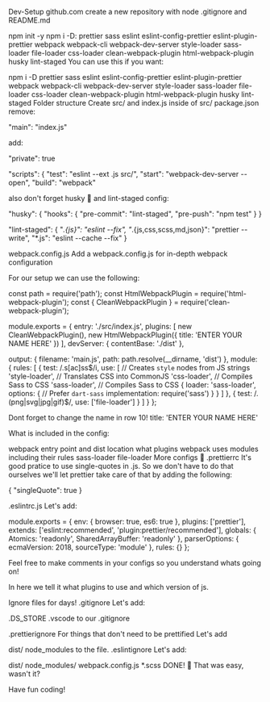 Dev-Setup
github.com
create a new repository with node .gitignore and README.md

npm init -y
npm i -D:
prettier sass
eslint eslint-config-prettier eslint-plugin-prettier
webpack webpack-cli webpack-dev-server
style-loader sass-loader file-loader css-loader
clean-webpack-plugin html-webpack-plugin
husky lint-staged
You can use this if you want:

npm i -D prettier sass eslint eslint-config-prettier eslint-plugin-prettier webpack webpack-cli webpack-dev-server style-loader sass-loader file-loader css-loader clean-webpack-plugin html-webpack-plugin husky lint-staged
Folder structure
Create src/ and index.js inside of src/
package.json
remove:

"main": "index.js"

add:

"private": true

"scripts": {
"test": "eslint --ext .js src/",
"start": "webpack-dev-server --open",
"build": "webpack"

also don't forget husky 🐶 and lint-staged config:

"husky": {
"hooks": {
"pre-commit": "lint-staged",
"pre-push": "npm test"
}
}

"lint-staged": {
"_.{js}": "eslint --fix",
"_.{js,css,scss,md,json}": "prettier --write",
"\*.js": "eslint --cache --fix"
}

webpack.config.js
Add a webpack.config.js for in-depth webpack configuration

For our setup we can use the following:

const path = require('path');
const HtmlWebpackPlugin = require('html-webpack-plugin');
const { CleanWebpackPlugin } = require('clean-webpack-plugin');

module.exports = {
entry: './src/index.js',
plugins: [
new CleanWebpackPlugin(),
new HtmlWebpackPlugin({
title: 'ENTER YOUR NAME HERE'
})
],
devServer: {
contentBase: './dist'
},

output: {
filename: 'main.js',
path: path.resolve(\_\_dirname, 'dist')
},
module: {
rules: [
{
test: /\.s[ac]ss$/i,
        use: [
          // Creates `style` nodes from JS strings
          'style-loader',
          // Translates CSS into CommonJS
          'css-loader',
          // Compiles Sass to CSS
          'sass-loader',
          // Compiles Sass to CSS
          {
            loader: 'sass-loader',
            options: {
              // Prefer `dart-sass`
              implementation: require('sass')
            }
          }
        ]
      },
      {
        test: /\.(png|svg|jpg|gif)$/,
use: ['file-loader']
}
]
}
};

Dont forget to change the name in row 10!
title: 'ENTER YOUR NAME HERE'

What is included in the config:

webpack entry point and dist location
what plugins webpack uses
modules including their rules
sass-loader
file-loader
More configs 🥴
.prettierrc
It's good pratice to use single-quotes in .js. So we don't have to do that ourselves we'll let prettier take care of that by adding the following:

{
"singleQuote": true
}

.eslintrc.js
Let's add:

module.exports = {
env: {
browser: true,
es6: true
},
plugins: ['prettier'],
extends: ['eslint:recommended', 'plugin:prettier/recommended'],
globals: {
Atomics: 'readonly',
SharedArrayBuffer: 'readonly'
},
parserOptions: {
ecmaVersion: 2018,
sourceType: 'module'
},
rules: {}
};

Feel free to make comments in your configs so you understand whats going on!

In here we tell it what plugins to use and which version of js.

Ignore files for days!
.gitignore
Let's add:

.DS_STORE
.vscode
to our .gitignore

.prettierignore
For things that don't need to be prettified
Let's add

dist/
node_modules to the file.
.eslintignore
Let's add:

dist/
node_modules/
webpack.config.js
\*.scss
DONE! 🏁
That was easy, wasn't it?

Have fun coding!
